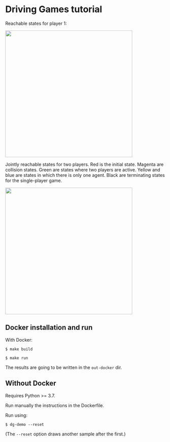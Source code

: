  
# Driving Games tutorial

Reachable states for player 1:

<img src="pics/player1.png" width=400>

Jointly reachable states for two players. 
Red is the initial state.
Magenta are collision states. Green are states where two players are active.
Yellow and blue are states in which there is only one agent. 
Black are terminating states for the single-player game.

<img src="pics/game.png" width=400>


## Docker installation and run

With Docker:

    $ make build
    
    $ make run

The results are going to be written in the `out-docker` dir.

## Without Docker

Requires Python >= 3.7.
    
Run manually the instructions in the Dockerfile.

Run using:

    $ dg-demo --reset
    
(The `--reset` option draws another sample after the first.)
   


 
